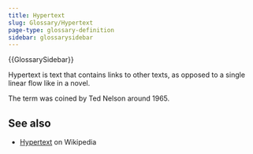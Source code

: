 ```yaml
---
title: Hypertext
slug: Glossary/Hypertext
page-type: glossary-definition
sidebar: glossarysidebar
---
```


{{GlossarySidebar}}

Hypertext is text that contains links to other texts, as opposed to a single linear flow like in a novel.

The term was coined by Ted Nelson around 1965.

## See also

- [Hypertext](https://en.wikipedia.org/wiki/Hypertext) on Wikipedia
